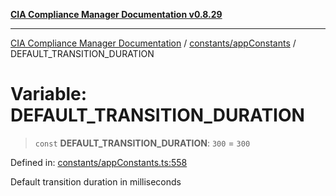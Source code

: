 [**CIA Compliance Manager Documentation v0.8.29**](../../../README.md)

***

[CIA Compliance Manager Documentation](../../../modules.md) / [constants/appConstants](../README.md) / DEFAULT\_TRANSITION\_DURATION

# Variable: DEFAULT\_TRANSITION\_DURATION

> `const` **DEFAULT\_TRANSITION\_DURATION**: `300` = `300`

Defined in: [constants/appConstants.ts:558](https://github.com/Hack23/cia-compliance-manager/blob/5836b4c74e2010cd05eca63c0016fd711c628ec9/src/constants/appConstants.ts#L558)

Default transition duration in milliseconds
